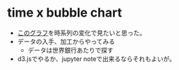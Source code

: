 # time x bubble chart

* [このグラフ](https://imgur.com/PkyRseV)を時系列の変化で見たいと思った。
* データの入手、加工からやってみる
  * データは世界銀行あたりで探す
* d3.jsでやるか、jupyter noteで出来るならそれもよいが。
